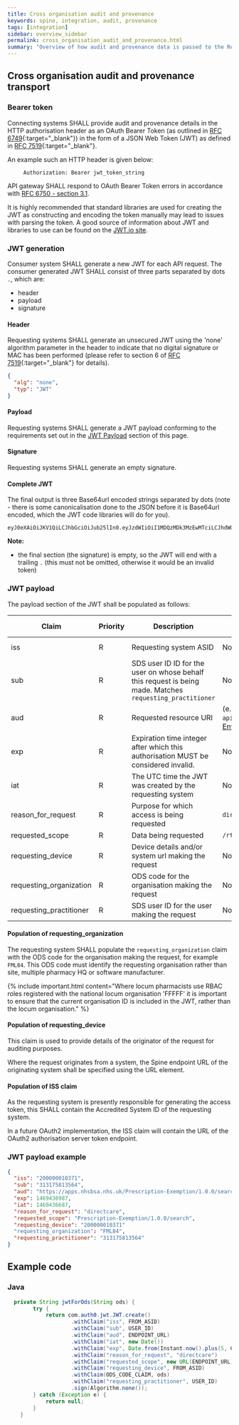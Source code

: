 ```yaml
---
title: Cross organisation audit and provenance
keywords: spine, integration, audit, provenance
tags: [integration]
sidebar: overview_sidebar
permalink: cross_organisation_audit_and_provenance.html
summary: "Overview of how audit and provenance data is passed to the Real Time Exemption Checking Service."
---
```


## Cross organisation audit and provenance transport ##

### Bearer token ###

Connecting systems SHALL provide audit and provenance details in the HTTP authorisation header as an OAuth Bearer Token (as outlined in [RFC 6749](https://tools.ietf.org/html/rfc6749){:target="_blank"}) in the form of a JSON Web Token (JWT) as defined in [RFC 7519](https://tools.ietf.org/html/rfc7519){:target="_blank"}.

An example such an HTTP header is given below:

```
     Authorization: Bearer jwt_token_string
```

API gateway SHALL respond to OAuth Bearer Token errors in accordance with [RFC 6750 - section 3.1](https://tools.ietf.org/html/rfc6750#section-3.1).

It is highly recommended that standard libraries are used for creating the JWT as constructing and encoding the token manually may lead to issues with parsing the token. A good source of information about JWT and libraries to use can be found on the [JWT.io site](https://jwt.io/).


### JWT generation ###

Consumer system SHALL generate a new JWT for each API request. The consumer generated JWT SHALL consist of three parts separated by dots `.`, which are:

- header
- payload
- signature

#### Header ####
Requesting systems SHALL generate an unsecured JWT using the 'none' algorithm parameter in the header to indicate that no digital signature or MAC has been performed (please refer to section 6 of [RFC 7519](https://tools.ietf.org/html/rfc7519){:target="_blank"} for details).

```json
{
  "alg": "none",
  "typ": "JWT"
}
```

#### Payload ####

Requesting systems SHALL generate a JWT payload conforming to the requirements set out in the [JWT Payload](#jwt-payload) section of this page.

#### Signature ####

Requesting systems SHALL generate an empty signature.

#### Complete JWT ####

The final output is three Base64url encoded strings separated by dots (note - there is some canonicalisation done to the JSON before it is Base64url encoded, which the JWT code libraries will do for you).

```shell
eyJ0eXAiOiJKV1QiLCJhbGciOiJub25lIn0.eyJzdWIiOiI1MDQzMDk3MzEwMTciLCJhdWQiOiJodHRwczovL3N0Zy5uaHNkYXBpLmFzc3VyZWQubmhzYnNhLm5ocy51ay9ydGVjLWFwaS1nYXRld2F5L3YxLjAuMC9zZWFyY2giLCJyZXF1ZXN0aW5nX2RldmljZSI6IjIwMDAwMDAwMDk0NiIsInJlcXVlc3RpbmdfcHJhY3RpdGlvbmVyIjoiNTA0MzA5NzMxMDE3IiwicmVxdWVzdGluZ19vcmdhbml6YXRpb24iOiJBMUIyQyIsImlzcyI6IjIwMDAwMDAwMDk0NiIsImV4cCI6MTU0Mjk5NTk5MSwiaWF0IjoxNTQyOTk1NjkxLCJyZWFzb25fZm9yX3JlcXVlc3QiOiJkaXJlY3RjYXJlIiwicmVxdWVzdGVkX3Njb3BlIjoiL3J0ZWMtYXBpLWdhdGV3YXkvdjEuMC4wL3NlYXJjaCJ9.
```

**Note:**

- the final section (the signature) is empty, so the JWT will end with a trailing `.` (this must not be omitted, otherwise it would be an invalid token)


### JWT payload ###

The payload section of the JWT shall be populated as follows:

| Claim | Priority | Description | Fixed Value | Dynamic Value |
|-------|----------|-------------|-------------|------------------|
| iss | R | Requesting system ASID | No | Accredited System ID |
| sub | R | SDS user ID ID for the user on whose behalf this request is being made. Matches `requesting_practitioner` | No | Yes |
| aud | R | Requested resource URI | (e.g.)`http://[pecs_service_host]/rtec-api-gateway/1.0.0/search` (refer to [Environments](../testing/testing_environments) | No |
| exp | R | Expiration time integer after which this authorisation MUST be considered invalid. | No | (now() + 5 minutes) UTC time in seconds |
| iat | R | The UTC time the JWT was created by the requesting system | No | now() UTC time in seconds |
| reason_for_request | R | Purpose for which access is being requested | `directcare` | No |
| requested_scope | R | Data being requested | `/rtec-api-gateway/1.0.0/search` | No |
| requesting_device | R | Device details and/or system url making the request | No | Accredited System ID |
| requesting_organization | R | ODS code for the organisation making the request | No | ODS code |
| requesting_practitioner | R | SDS user ID for the user making the request | No | SDS user ID |

#### Population of requesting_organization ####

The requesting system SHALL populate the `requesting_organization` claim with the ODS code for the organisation making the request, for example `FML84`.  This ODS code must identify the requesting organisation rather than site, multiple pharmacy HQ or software manufacturer.

{% include important.html content="Where locum pharmacists use RBAC roles registered with the national locum organisation 'FFFFF' it is important to ensure that the current organisation ID is included in the JWT, rather than the locum organisation." %}

#### Population of requesting_device ####

This claim is used to provide details of the originator of the request for auditing purposes.

Where the request originates from a system, the Spine endpoint URL of the originating system shall be specified using the URL element.

#### Population of ISS claim ####

As the requesting system is presently responsible for generating the access token, this SHALL contain the Accredited System ID of the requesting system.

In a future OAuth2 implementation, the ISS claim will contain the URL of the OAuth2 authorisation server token endpoint.


### JWT payload example ###

```json
{
  "iss": "200000010371",
  "sub": "313175813564",
  "aud": "https://apps.nhsbsa.nhs.uk/Prescription-Exemption/1.0.0/search",
  "exp": 1469436987,
  "iat": 1469436687,
  "reason_for_request": "directcare",
  "requested_scope": "Prescription-Exemption/1.0.0/search",
  "requesting_device": "200000010371"
  "requesting_organization": "FML84",
  "requesting_practitioner": "313175813564"
}
```

## Example code ##

### Java ###

```Java
  private String jwtForOds(String ods) {
		try {
			return com.auth0.jwt.JWT.create()
			        .withClaim("iss", FROM_ASID)
			        .withClaim("sub", USER_ID)
			        .withClaim("aud", ENDPOINT_URL)
			        .withClaim("iat", new Date())
			        .withClaim("exp", Date.from(Instant.now().plus(5, ChronoUnit.MINUTES)))
			        .withClaim("reason_for_request", "directcare")
			        .withClaim("requested_scope", new URL(ENDPOINT_URL).getPath())
			        .withClaim("requesting_device", FROM_ASID)
			        .withClaim(ODS_CODE_CLAIM, ods)
			        .withClaim("requesting_practitioner", USER_ID)
			        .sign(Algorithm.none());
		} catch (Exception e) {
			return null;
		}
	}

```
